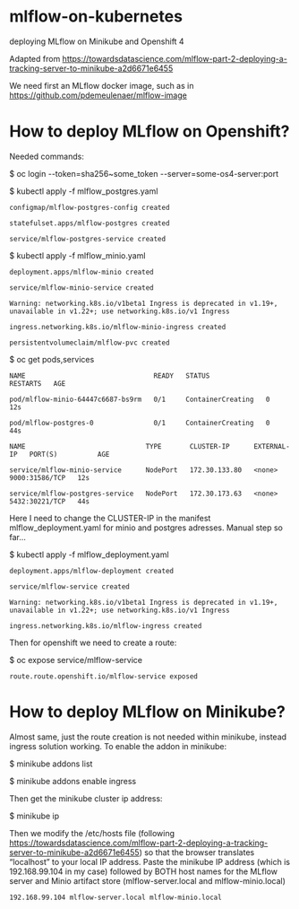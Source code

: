 # mlflow-on-kubernetes
deploying MLflow on Minikube and Openshift 4

Adapted from https://towardsdatascience.com/mlflow-part-2-deploying-a-tracking-server-to-minikube-a2d6671e6455 

We need first an MLflow docker image, such as in https://github.com/pdemeulenaer/mlflow-image 

# How to deploy MLflow on Openshift?

Needed commands:

$ oc login --token=sha256~some_token --server=some-os4-server:port

$ kubectl apply -f mlflow_postgres.yaml

    configmap/mlflow-postgres-config created

    statefulset.apps/mlflow-postgres created

    service/mlflow-postgres-service created

$ kubectl apply -f mlflow_minio.yaml 

    deployment.apps/mlflow-minio created

    service/mlflow-minio-service created

    Warning: networking.k8s.io/v1beta1 Ingress is deprecated in v1.19+, unavailable in v1.22+; use networking.k8s.io/v1 Ingress

    ingress.networking.k8s.io/mlflow-minio-ingress created

    persistentvolumeclaim/mlflow-pvc created

$ oc get pods,services

    NAME                                READY   STATUS              RESTARTS   AGE

    pod/mlflow-minio-64447c6687-bs9rm   0/1     ContainerCreating   0          12s

    pod/mlflow-postgres-0               0/1     ContainerCreating   0          44s

    NAME                              TYPE       CLUSTER-IP      EXTERNAL-IP   PORT(S)          AGE

    service/mlflow-minio-service      NodePort   172.30.133.80   <none>        9000:31586/TCP   12s

    service/mlflow-postgres-service   NodePort   172.30.173.63   <none>        5432:30221/TCP   44s

Here I need to change the CLUSTER-IP in the manifest mlflow_deployment.yaml for minio and postgres adresses. Manual step so far...

$ kubectl apply -f mlflow_deployment.yaml 

    deployment.apps/mlflow-deployment created

    service/mlflow-service created

    Warning: networking.k8s.io/v1beta1 Ingress is deprecated in v1.19+, unavailable in v1.22+; use networking.k8s.io/v1 Ingress

    ingress.networking.k8s.io/mlflow-ingress created

Then for openshift we need to create a route: 

$ oc expose service/mlflow-service

    route.route.openshift.io/mlflow-service exposed

# How to deploy MLflow on Minikube?

Almost same, just the route creation is not needed within minikube, instead ingress solution working. To enable the addon in minikube:

$ minikube addons list

$ minikube addons enable ingress

Then get the minikube cluster ip address:

$ minikube ip

Then we modify the /etc/hosts file (following https://towardsdatascience.com/mlflow-part-2-deploying-a-tracking-server-to-minikube-a2d6671e6455) so that the browser translates “localhost” to your local IP address. Paste the minikube IP address (which is 192.168.99.104 in my case) followed by BOTH host names for the MLflow server and Minio artifact store (mlflow-server.local and mlflow-minio.local)

    192.168.99.104 mlflow-server.local mlflow-minio.local

